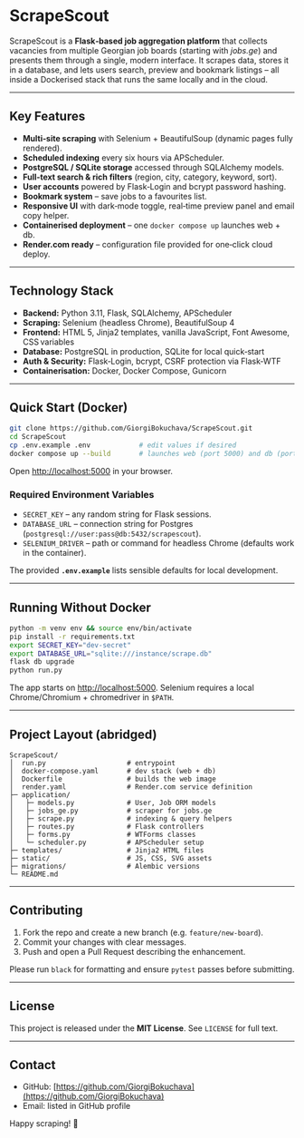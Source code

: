 # ScrapeScout

ScrapeScout is a **Flask‑based job aggregation platform** that collects vacancies from multiple Georgian job boards (starting with *jobs.ge*) and presents them through a single, modern interface. It scrapes data, stores it in a database, and lets users search, preview and bookmark listings – all inside a Dockerised stack that runs the same locally and in the cloud.

---

## Key Features

* **Multi‑site scraping** with Selenium + BeautifulSoup (dynamic pages fully rendered).
* **Scheduled indexing** every six hours via APScheduler.
* **PostgreSQL / SQLite storage** accessed through SQLAlchemy models.
* **Full‑text search & rich filters** (region, city, category, keyword, sort).
* **User accounts** powered by Flask‑Login and bcrypt password hashing.
* **Bookmark system** – save jobs to a favourites list.
* **Responsive UI** with dark‑mode toggle, real‑time preview panel and email copy helper.
* **Containerised deployment** – one `docker compose up` launches web + db.
* **Render.com ready** – configuration file provided for one‑click cloud deploy.

---

## Technology Stack

* **Backend:** Python 3.11, Flask, SQLAlchemy, APScheduler
* **Scraping:** Selenium (headless Chrome), BeautifulSoup 4
* **Frontend:** HTML 5, Jinja2 templates, vanilla JavaScript, Font Awesome, CSS variables
* **Database:** PostgreSQL in production, SQLite for local quick‑start
* **Auth & Security:** Flask‑Login, bcrypt, CSRF protection via Flask‑WTF
* **Containerisation:** Docker, Docker Compose, Gunicorn

---

## Quick Start (Docker)

```bash
git clone https://github.com/GiorgiBokuchava/ScrapeScout.git
cd ScrapeScout
cp .env.example .env            # edit values if desired
docker compose up --build       # launches web (port 5000) and db (port 5432)
```

Open [http://localhost:5000](http://localhost:5000) in your browser.

### Required Environment Variables

* `SECRET_KEY` – any random string for Flask sessions.
* `DATABASE_URL` – connection string for Postgres (`postgresql://user:pass@db:5432/scrapescout`).
* `SELENIUM_DRIVER` – path or command for headless Chrome (defaults work in the container).

The provided **`.env.example`** lists sensible defaults for local development.

---

## Running Without Docker

```bash
python -m venv env && source env/bin/activate
pip install -r requirements.txt
export SECRET_KEY="dev-secret"
export DATABASE_URL="sqlite:///instance/scrape.db"
flask db upgrade
python run.py
```

The app starts on [http://localhost:5000](http://localhost:5000). Selenium requires a local Chrome/Chromium + chromedriver in `$PATH`.

---

## Project Layout (abridged)

```
ScrapeScout/
│  run.py                    # entrypoint
│  docker-compose.yaml       # dev stack (web + db)
│  Dockerfile                # builds the web image
│  render.yaml               # Render.com service definition
├─ application/
│   ├─ models.py             # User, Job ORM models
│   ├─ jobs_ge.py            # scraper for jobs.ge
│   ├─ scrape.py             # indexing & query helpers
│   ├─ routes.py             # Flask controllers
│   ├─ forms.py              # WTForms classes
│   └─ scheduler.py          # APScheduler setup
├─ templates/                # Jinja2 HTML files
├─ static/                   # JS, CSS, SVG assets
├─ migrations/               # Alembic versions
└─ README.md
```

---

## Contributing

1. Fork the repo and create a new branch (e.g. `feature/new-board`).
2. Commit your changes with clear messages.
3. Push and open a Pull Request describing the enhancement.

Please run `black` for formatting and ensure `pytest` passes before submitting.

---

## License

This project is released under the **MIT License**. See `LICENSE` for full text.

---

## Contact

* GitHub: [https://github.com/GiorgiBokuchava](https://github.com/GiorgiBokuchava)
* Email: listed in GitHub profile

Happy scraping! 🚀
